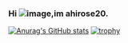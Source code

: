 ### Hi ![image](https://user-images.githubusercontent.com/78059071/147840464-b1bbba1a-8cfc-4e17-893f-0aa1ca8259f3.png),im ahirose20.


<!--
**ahirose20/ahirose20** is a ✨ _special_ ✨ repository because its `README.md` (this file) appears on your GitHub profile.

Here are some ideas to get you started:

- 🔭 I’m currently working on ...
- 🌱 I’m currently learning ...
- 👯 I’m looking to collaborate on ...
- 🤔 I’m looking for help with ...
- 💬 Ask me about ...
- 📫 How to reach me: ...
- 😄 Pronouns: ...
- ⚡ Fun fact: ...
-->

[![Anurag's GitHub stats](https://github-readme-stats.vercel.app/api?username=ahirose20)](https://github.com/anuraghazra/github-readme-stats)
[![trophy](https://github-profile-trophy.vercel.app/?username=ahirose)](https://github.com/ryo-ma/github-profile-trophy)

